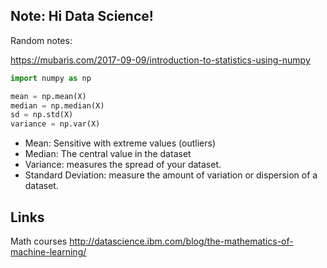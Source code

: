 ## Note: Hi Data Science!

Random notes:

https://mubaris.com/2017-09-09/introduction-to-statistics-using-numpy
```py
import numpy as np

mean = np.mean(X)
median = np.median(X)
sd = np.std(X)
variance = np.var(X)
```

- Mean: Sensitive with extreme values (outliers)
- Median: The central value in the dataset
- Variance: measures the spread of your dataset.
- Standard Deviation: measure the amount of variation or dispersion of a dataset.

## Links

Math courses
http://datascience.ibm.com/blog/the-mathematics-of-machine-learning/